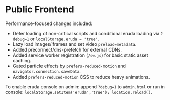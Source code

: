 # Public Frontend

Performance-focused changes included:
- Defer loading of non-critical scripts and conditional eruda loading via `?debug=1` or `localStorage.eruda = 'true'`.
- Lazy load images/iframes and set video `preload=metadata`.
- Added preconnect/dns-prefetch for external CDNs.
- Added service worker registration (`/sw.js`) for basic static asset caching.
- Gated particle effects by `prefers-reduced-motion` and `navigator.connection.saveData`.
- Added `prefers-reduced-motion` CSS to reduce heavy animations.

To enable eruda console on admin: append `?debug=1` to `admin.html` or run in console: `localStorage.setItem('eruda','true'); location.reload()`.